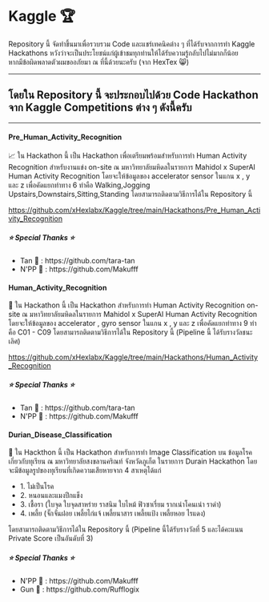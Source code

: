 # Kaggle 🏆
 
<p>
 Repository นี้ จัดทำขึ้นมาเพื่อรวบรวม Code และแชร์เทคนิคต่าง ๆ ที่ได้รับจากการทำ Kaggle Hackathons หวังว่าจะเป็นประโยชน์แก่ผู้เข้าชมทุกท่านให้ได้รับความรู้กลับไปไม่มากก็น้อย <br> หากมีข้อผิดพลาดตัวผมขออภัยมา ณ ที่นี้ด้วยนะครับ (จาก HexTex 😸)
</p>

<hr>

## โดยใน Repository นี้ จะประกอบไปด้วย Code Hackathon จาก Kaggle Competitions ต่าง ๆ ดังนี้ครับ 

<hr>

#### Pre_Human_Activity_Recognition

<p>
 📈 ใน Hackathon นี้ เป็น Hackathon เพื่อเตรียมพร้อมสำหรับการทำ Human Activity Recognition สำหรับงานแข่ง on-site ณ มหาวิทยาลัยมหิดลในรายการ Mahidol x SuperAI Human Activity Recognition โดยจะให้ข้อมูลของ accelerator sensor ในแกน x , y และ z เพื่อคัดแยกท่าทาง 6 ท่าคือ Walking,Jogging Upstairs,Downstairs,Sitting,Standing โดยสามารถติดตามวิธีการได้ใน Repository นี้ 
</p>

https://github.com/xHexlabx/Kaggle/tree/main/Hackathons/Pre_Human_Activity_Recognition

##### ⭐ Special Thanks ⭐ 
 <p>
  <ul>
   <li>Tan 👾 : https://github.com/tara-tan</li>
   <li>N'PP 🦆 : https://github.com/Makufff</li>
  </ul>
</p>

#### Human_Activity_Recognition

<p>
 🥇 ใน Hackathon นี้ เป็น Hackathon สำหรับการทำ Human Activity Recognition on-site ณ มหาวิทยาลัยมหิดลในรายการ Mahidol x SuperAI Human Activity Recognition โดยจะให้ข้อมูลของ accelerator , gyro sensor ในแกน x , y และ z เพื่อคัดแยกท่าทาง 9 ท่าคือ C01 - C09 โดยสามารถติดตามวิธีการได้ใน Repository นี้ (Pipeline นี้ ได้รับรางวัลชนะเลิศ)
</p>

https://github.com/xHexlabx/Kaggle/tree/main/Hackathons/Human_Activity_Recognition

##### ⭐ Special Thanks ⭐ 
 <p>
  <ul>
   <li>Tan 👾 : https://github.com/tara-tan</li>
   <li>N'PP 🦆 : https://github.com/Makufff</li>
  </ul>
</p>

#### Durian_Disease_Classification

<p> 🍐 ใน Hackthon นี้ เป็น Hackathon สำหรับการทำ Image Classification บน ข้อมูลโรคเกี่ยวกับทุเรียน ณ มหาวิทยาลัยสงขลานคริณท์ จังหวัดภูเก็ต ในรายการ Durain Hackathon โดยจะมีข้อมูลรูปของทุเรียนที่เกิดความเสียหายจาก 4 สาเหตุได้แก่ 
  <ul>
    <li>1. ไม่เป็นโรค </li>
    <li>2. หนอนและแมงปีกแข็ง </li>
    <li>3. เชื้อรา ​​(ใบจุด ใบจุดสาหร่าย ราสนิม ใบไหม้ ฟิวซาเรี่ยม รากเน่าโคนเน่า ราดำ) </li>
    <li>4. เพลี้ย (จั๊กจั่นฝอย เพลี้ยไก่แจ้ เพลี้ยนาสาร เพลี้ยแป้ง เพลี้ยหอย ไรแดง) </li>
   </ul>
   โดยสามารถติดตามวิธีการได้ใน Repository นี้ (Pipeline นี้ได้รับรางวัลที่ 5 และได้คะแนน Private Score เป็นอันดับที่ 3)

</p>

##### ⭐ Special Thanks ⭐ 
 <p>
  <ul>
   <li>N'PP 🦆 : https://github.com/Makufff</li>
   <li>Gun 🦆 : https://github.com/Rufflogix</li>
  </ul>
</p>
